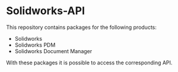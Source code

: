 # Solidworks-API

This repository contains packages for the following products:
- Solidworks
- Solidworks PDM
- Solidworks Document Manager

With these packages it is possible to access the corresponding API.
